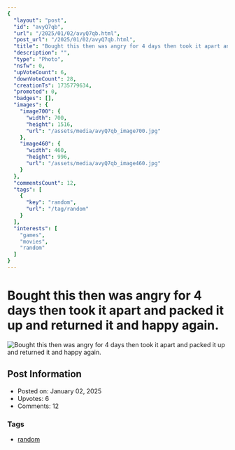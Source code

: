 ```yaml
---
{
  "layout": "post",
  "id": "avyQ7qb",
  "url": "/2025/01/02/avyQ7qb.html",
  "post_url": "/2025/01/02/avyQ7qb.html",
  "title": "Bought this then was angry for 4 days then took it apart and packed it up and returned it and happy again.",
  "description": "",
  "type": "Photo",
  "nsfw": 0,
  "upVoteCount": 6,
  "downVoteCount": 28,
  "creationTs": 1735779634,
  "promoted": 0,
  "badges": [],
  "images": {
    "image700": {
      "width": 700,
      "height": 1516,
      "url": "/assets/media/avyQ7qb_image700.jpg"
    },
    "image460": {
      "width": 460,
      "height": 996,
      "url": "/assets/media/avyQ7qb_image460.jpg"
    }
  },
  "commentsCount": 12,
  "tags": [
    {
      "key": "random",
      "url": "/tag/random"
    }
  ],
  "interests": [
    "games",
    "movies",
    "random"
  ]
}
---
```


# Bought this then was angry for 4 days then took it apart and packed it up and returned it and happy again.

![Bought this then was angry for 4 days then took it apart and packed it up and returned it and happy again.](/assets/media/avyQ7qb_image700.jpg)

## Post Information

- Posted on: January 02, 2025
- Upvotes: 6
- Comments: 12

### Tags

- [random](/tag/random)
